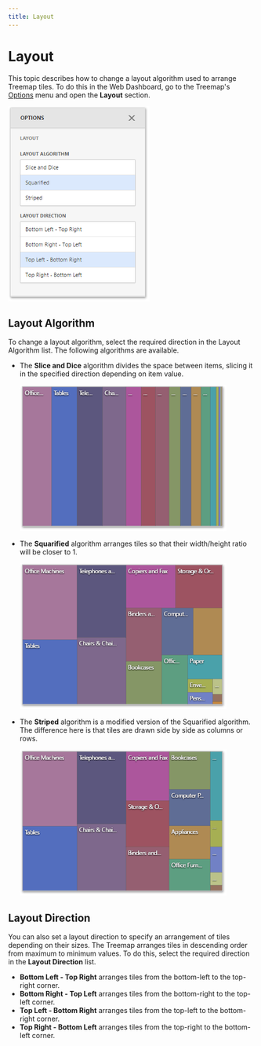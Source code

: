 ```yaml
---
title: Layout
---
```

# Layout
This topic describes how to change a layout algorithm used to arrange Treemap tiles. To do this in the Web Dashboard, go to the Treemap's [Options](../../../../../dashboard-for-web/articles/web-dashboard-designer-mode/ui-elements/dashboard-item-menu.md) menu  and open the **Layout** section.

![wdd-treemap-layout-options](../../../../images/Img125963.png)

## Layout Algorithm
To change a layout algorithm, select the required direction in the Layout Algorithm list. The following algorithms are available.
* The **Slice and Dice** algorithm divides the space between items, slicing it in the specified direction depending on item value.
	
	![wdd-treemap-slice-and-dice](../../../../images/Img125964.png)
* The **Squarified** algorithm arranges tiles so that their width/height ratio will be closer to 1.
	
	![wdd-treemap-squarified](../../../../images/Img125965.png)
* The **Striped** algorithm is a modified version of the Squarified algorithm. The difference here is that tiles are drawn side by side as columns or rows.
	
	![wdd-treemap-stripped](../../../../images/Img125966.png)

## Layout Direction
You can also set a layout direction to specify an arrangement of tiles depending on their sizes. The Treemap arranges tiles in descending order from maximum to minimum values. To do this, select the required direction in the **Layout Direction** list.
* **Bottom Left - Top Right** arranges tiles from the bottom-left to the top-right corner.
* **Bottom Right - Top Left** arranges tiles from the bottom-right to the top-left corner.
* **Top Left - Bottom Right** arranges tiles from the top-left to the bottom-right corner.
* **Top Right - Bottom Left** arranges tiles from the top-right to the bottom-left corner.